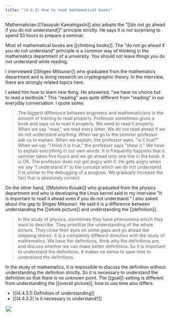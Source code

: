 ```yaml
---
title: "(4.4.3) How to read mathematical books"
---
```


Mathematician [[Yasuyuki Kawahigashi]] also adopts the "[[do not go ahead if you do not understand]]" principle strictly. He says it is not surprising to spend 50 hours to prepare a seminar.

Most of mathematical books are [[climbing books]]. The "do not go ahead if you do not understand" principle is a common way of thinking in the mathematics department of a university. You should not leave things you do not understand while reading.

I interviewed [[Shigeo Mitsunari]] who graduated from the mathematics department and is doing research on cryptographic theory. In the interview, there are strongly related topics here.

I asked him how to learn new thing. He answered, "we have no choice but to read a textbook." This "reading" was quite different from "reading" in our everyday conversation. I quote some:

>  The biggest difference between engineers and mathematicians is the amount of training to read properly. Professor sometimes gives a book and says us to read it properly. We need to read it properly.
> When we say "read," we read every letter. We do not read ahead if we do not understand anything. When we go to the seminar professor ask us to explain. When we explain, the professor asks, "is it true?" When we say "I think it is true," the professor says "show it." We have to explain everything in our own words. It is frequently happens that a seminar takes five hours and we go ahead only one line in the book. It is OK. The professor does not get angry with it. He gets angry when we say "I understand it" to the concept which we do not understand. It is similar to the debugging of a program. We gradually increase the fact that is absolutely correct.

On the other hand, [[Motohiro Kosaki]] who graduated from the physics department and who is developing the Linux kernel said in my interview "It is important to read it ahead even if you do not understand." I also asked about this gap to Shigeo Mitsunari. He said it is a difference between understanding the [[whole picture]] and understanding the [[definition]].

> In the study of physics, sometimes they have phenomena which they want to describe. They prioritize the understanding of the whole picture. They close their eyes on some gaps and go ahead like stepping stones.
> It is a completely different direction with the study of mathematics. We have the definitions, think why the definitions are, and discuss whether we can make better definitions. So it is important to understand the definitions. It makes no sense to save time to understand the definitions.

In the study of mathematics, it is impossible to discuss the definition without understanding the definition strictly. So it is necessary to understand the definition so that there is no unknown point. The [[goal]]-setting is different from understanding the [[overall picture]], how to use time also differs.

- [[(4.4.3.1) Definition of understanding]]
- [[(4.4.3.2) Is it necessary to understand?]]


<img src='https://scrapbox.io/api/pages/nishio/en/icon' alt='en.icon' height="19.5"/>